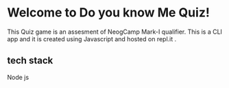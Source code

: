 # Welcome to Do you know Me Quiz!

This Quiz game is an assesment of NeogCamp Mark-I qualifier.
This is a CLI app and it is created using Javascript and hosted on repl.it . 


## tech stack 
Node js 


